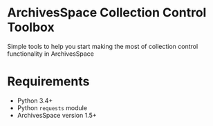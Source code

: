# ArchivesSpace Collection Control Toolbox
Simple tools to help you start making the most of collection control functionality in ArchivesSpace

# Requirements

* Python 3.4+
* Python `requests` module
* ArchivesSpace version 1.5+
